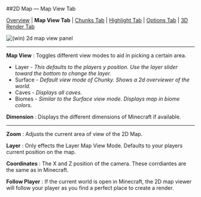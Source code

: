 ##2D Map &mdash; Map View Tab

[Overview][5] | **Map View Tab** | [Chunks Tab][1] | [Highlight Tab][2] | [Options Tab][3] | [3D Render Tab][4]

[0]: /old-chunky-docs/2d_map_map-view.html
[1]: /old-chunky-docs/2d_map_chunks.html
[2]: /old-chunky-docs/2d_map_highlight.html
[3]: /old-chunky-docs/2d_map_options.html
[4]: /old-chunky-docs/2d_map_3d-render.html
[5]: /old-chunky-docs/2d_map.html

![(win) 2d map view panel](/old-chunky-docs/2d_map_map-view.png)

----

**Map View**
:   Toggles different view modes to aid in picking a certain area.

* Layer - *This defaults to the players y position.  Use the layer slider toward the bottom to change the layer.*
* Surface - *Default view mode of Chunky.  Shows a 2d overviewer of the world.*
* Caves - *Displays all caves.*
* Biomes - *Similar to the Surface view mode.  Displays map in biome colors.*

**Dimension**
:   Displays the different dimensions of Minecraft if available.

----

**Zoom**
:   Adjusts the current area of view of the 2D Map.

**Layer**
:   Only effects the Layer Map View Mode.  Defaults to your players current position on the map.

**Coordinates**
:   The X and Z position of the camera.  These corrdiantes are the same as in Minecraft.

**Follow Player**
:   If the current world is open in Minecraft, the 2D map viewer will follow your player as you find a perfect place to create a render.

